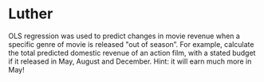 # Luther
OLS regression was used to predict changes in movie revenue when a specific genre of movie is released "out of season”. For example, calculate the total predicted domestic revenue of an action film, with a stated budget if it released in May, August and December. Hint: it will earn much more in May!
